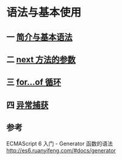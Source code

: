 # 语法与基本使用

## 一 [简介与基本语法](/qian-duan-ji-zhu-xue-xi-zong-jie-zheng-li/javascript/es6zhong-dian/generator-han-shu/yu-fa-yu-ji-ben-shi-yong/jian-jie.md)


## 二 [next 方法的参数](/qian-duan-ji-zhu-xue-xi-zong-jie-zheng-li/javascript/es6zhong-dian/generator-han-shu/yu-fa-yu-ji-ben-shi-yong/yield-biao-da-shi.md)

## 三 [for...of 循环](/qian-duan-ji-zhu-xue-xi-zong-jie-zheng-li/javascript/es6zhong-dian/generator-han-shu/yu-fa-yu-ji-ben-shi-yong/for-of-xun-huan.md)

## 四 [异常捕获](/qian-duan-ji-zhu-xue-xi-zong-jie-zheng-li/javascript/es6zhong-dian/generator-han-shu/yu-fa-yu-ji-ben-shi-yong/yi-chang-bu-huo.md)

## 参考
ECMAScript 6 入门 - Generator 函数的语法
http://es6.ruanyifeng.com/#docs/generator



